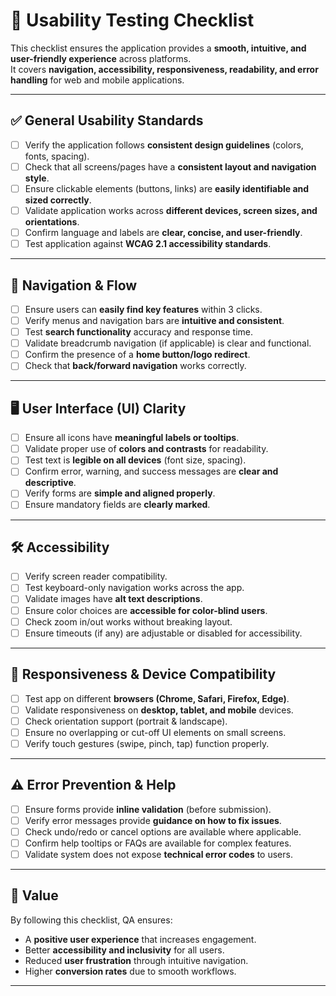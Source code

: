 # 🧩 Usability Testing Checklist

This checklist ensures the application provides a **smooth, intuitive, and user-friendly experience** across platforms.  
It covers **navigation, accessibility, responsiveness, readability, and error handling** for web and mobile applications.  

---

## ✅ General Usability Standards
- [ ] Verify the application follows **consistent design guidelines** (colors, fonts, spacing).  
- [ ] Check that all screens/pages have a **consistent layout and navigation style**.  
- [ ] Ensure clickable elements (buttons, links) are **easily identifiable and sized correctly**.  
- [ ] Validate application works across **different devices, screen sizes, and orientations**.  
- [ ] Confirm language and labels are **clear, concise, and user-friendly**.  
- [ ] Test application against **WCAG 2.1 accessibility standards**.  

---

## 🧭 Navigation & Flow
- [ ] Ensure users can **easily find key features** within 3 clicks.  
- [ ] Verify menus and navigation bars are **intuitive and consistent**.  
- [ ] Test **search functionality** accuracy and response time.  
- [ ] Validate breadcrumb navigation (if applicable) is clear and functional.  
- [ ] Confirm the presence of a **home button/logo redirect**.  
- [ ] Check that **back/forward navigation** works correctly.  

---

## 🖥️ User Interface (UI) Clarity
- [ ] Ensure all icons have **meaningful labels or tooltips**.  
- [ ] Validate proper use of **colors and contrasts** for readability.  
- [ ] Test text is **legible on all devices** (font size, spacing).  
- [ ] Confirm error, warning, and success messages are **clear and descriptive**.  
- [ ] Verify forms are **simple and aligned properly**.  
- [ ] Ensure mandatory fields are **clearly marked**.  

---

## 🛠️ Accessibility
- [ ] Verify screen reader compatibility.  
- [ ] Test keyboard-only navigation works across the app.  
- [ ] Validate images have **alt text descriptions**.  
- [ ] Ensure color choices are **accessible for color-blind users**.  
- [ ] Check zoom in/out works without breaking layout.  
- [ ] Ensure timeouts (if any) are adjustable or disabled for accessibility.  

---

## 📱 Responsiveness & Device Compatibility
- [ ] Test app on different **browsers (Chrome, Safari, Firefox, Edge)**.  
- [ ] Validate responsiveness on **desktop, tablet, and mobile** devices.  
- [ ] Check orientation support (portrait & landscape).  
- [ ] Ensure no overlapping or cut-off UI elements on small screens.  
- [ ] Verify touch gestures (swipe, pinch, tap) function properly.  

---

## ⚠️ Error Prevention & Help
- [ ] Ensure forms provide **inline validation** (before submission).  
- [ ] Verify error messages provide **guidance on how to fix issues**.  
- [ ] Check undo/redo or cancel options are available where applicable.  
- [ ] Confirm help tooltips or FAQs are available for complex features.  
- [ ] Validate system does not expose **technical error codes** to users.  

---

## 📌 Value
By following this checklist, QA ensures:  
- A **positive user experience** that increases engagement.  
- Better **accessibility and inclusivity** for all users.  
- Reduced **user frustration** through intuitive navigation.  
- Higher **conversion rates** due to smooth workflows.  

---
